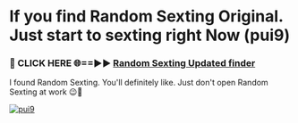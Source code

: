 # If you find Random Sexting Original. Just start to sexting right Now (pui9)

<h3>🔴 CLICK HERE 🌐==►► <a href="https://tinyurl.com/mtbk5fxa" rel="nofollow">Random Sexting Updated finder</a></h3>

I found Random Sexting. You'll definitely like. Just don't open Random Sexting at work 😉💬

[![pui9](https://i.imgur.com/Q8WKrnY.jpeg)](https://tinyurl.com/mtbk5fxa)
